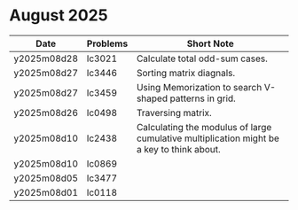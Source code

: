 # August 2025

| Date        | Problems | Short Note                                                                                |
| ----------- | -------- | ----------------------------------------------------------------------------------------- |
| y2025m08d28 | lc3021   | Calculate total odd-sum cases.                                                            |
| y2025m08d27 | lc3446   | Sorting matrix diagnals.                                                                  |
| y2025m08d27 | lc3459   | Using Memorization to search V-shaped patterns in grid.                                   |
| y2025m08d26 | lc0498   | Traversing matrix.                                                                        |
| y2025m08d10 | lc2438   | Calculating the modulus of large cumulative multiplication might be a key to think about. |
| y2025m08d10 | lc0869   |                                                                                           |
| y2025m08d05 | lc3477   |                                                                                           |
| y2025m08d01 | lc0118   |                                                                                           |
